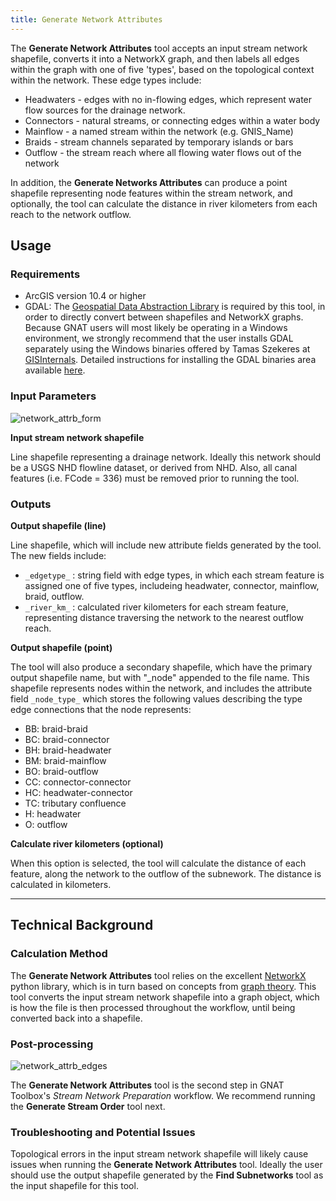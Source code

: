 ```yaml
---
title: Generate Network Attributes
---
```



The **Generate Network Attributes** tool accepts an input stream network shapefile, converts it into a NetworkX graph,
and then labels all edges within the graph with one of five 'types', based on the topological context within the network. 
These edge types include: 

* Headwaters - edges with no in-flowing edges, which represent water flow sources for the drainage network.
* Connectors - natural streams, or connecting edges within a water body
* Mainflow - a named stream within the network (e.g. GNIS_Name)
* Braids - stream channels separated by temporary islands or bars
* Outflow - the stream reach where all flowing water flows out of the network

In addition, the **Generate Networks Attributes** can produce a point shapefile representing node features within the 
stream network, and optionally, the tool can calculate the distance in river kilometers from each reach to the network
outflow.

## Usage

### Requirements

* ArcGIS version 10.4 or higher
* GDAL: The [Geospatial Data Abstraction Library](https://www.gdal.org) is required by this tool, in order 
to directly convert between shapefiles and NetworkX graphs. Because GNAT users will most likely be operating in a Windows 
environment, we strongly recommend that the user installs GDAL separately using the Windows binaries offered by 
Tamas Szekeres at [GISInternals](http://www.gisinternals.com/). Detailed instructions for installing the GDAL binaries
area available [here](#).

### Input Parameters

![network_attrb_form]({{site.baseurl}}/images/network_attrb_form.PNG)

**Input stream network shapefile**

Line shapefile representing a drainage network. Ideally this network should be a USGS NHD flowline
dataset, or derived from NHD. Also, all canal features (i.e. FCode = 336) must be removed prior to running the tool.

### Outputs

**Output shapefile (line)**

Line shapefile, which will include new attribute fields generated by the tool. The new fields
include:

* `_edgetype_` : string field with edge types, in which each stream feature is assigned one of five types, includeing
 headwater, connector, mainflow, braid, outflow.
* `_river_km_` : calculated river kilometers for each stream feature, representing distance traversing the network to the 
nearest outflow reach.

**Output shapefile (point)**

The tool will also produce a secondary shapefile, which have the primary output shapefile name, but with
"_node" appended to the file name.  This shapefile represents nodes within the network, and includes the attribute field
`_node_type_` which stores the following values describing the type edge connections that the node represents:

* BB: braid-braid
* BC: braid-connector
* BH: braid-headwater
* BM: braid-mainflow
* BO: braid-outflow
* CC: connector-connector
* HC: headwater-connector
* TC: tributary confluence
* H: headwater
* O: outflow

**Calculate river kilometers (optional)**

When this option is selected, the tool will calculate the distance of each feature, along the network to the outflow of
 the subnework.  The distance is calculated in kilometers.

_______________________________________________________________
## Technical Background

### Calculation Method

The **Generate Network Attributes** tool relies on the excellent [NetworkX](https://networkx.github.io/documentation/networkx-1.11/) 
python library, which is in turn based on concepts from [graph theory](https://en.wikipedia.org/wiki/Graph_theory). 
This tool converts the input stream network shapefile into a graph object, which is how the file is then processed 
throughout the workflow, until being converted back into a shapefile.

### Post-processing

![network_attrb_edges]({{site.baseurl}}/images/network_attrb_edges.PNG)

The **Generate Network Attributes** tool is the second step in GNAT Toolbox's *Stream Network Preparation* workflow. We
recommend running the **Generate Stream Order** tool next.

### Troubleshooting and Potential Issues

Topological errors in the input stream network shapefile will likely cause issues when running the **Generate Network
Attributes** tool.  Ideally the user should use the output shapefile generated by the **Find Subnetworks** tool as the
input shapefile for this tool.